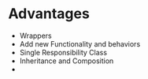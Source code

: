# Advantages
- Wrappers
- Add new Functionality and behaviors
- Single Responsibility Class
- Inheritance and Composition
- 